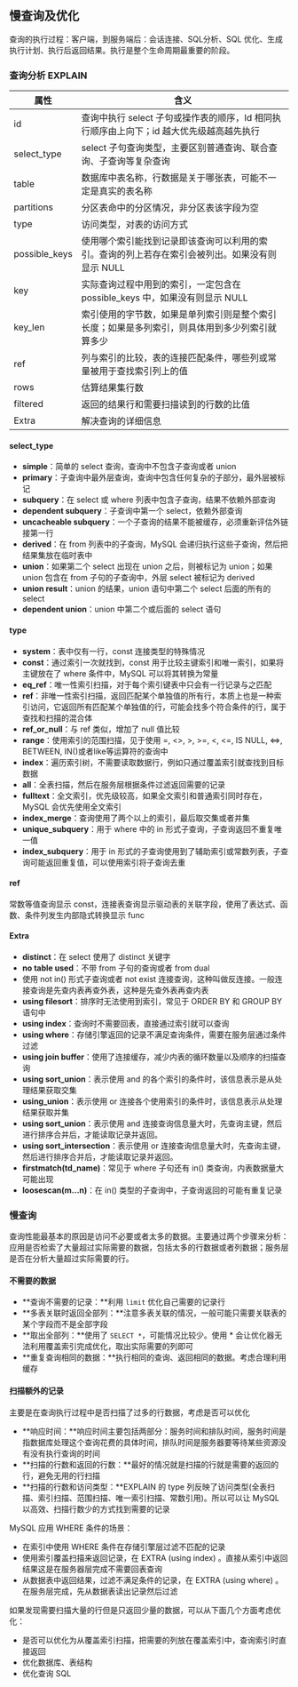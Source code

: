 ## 慢查询及优化

查询的执行过程：客户端，到服务端后：会话连接、SQL分析、SQL 优化、生成执行计划、执行后返回结果。执行是整个生命周期最重要的阶段。

### 查询分析 EXPLAIN

| 属性          | 含义                                                         |
| ------------- | ------------------------------------------------------------ |
| id            | 查询中执行 select 子句或操作表的顺序，Id 相同执行顺序由上向下；id 越大优先级越高越先执行 |
| select_type   | select 子句查询类型，主要区别普通查询、联合查询、子查询等复杂查询 |
| table         | 数据库中表名称，行数据是关于哪张表，可能不一定是真实的表名称 |
| partitions    | 分区表命中的分区情况，非分区表该字段为空                     |
| type          | 访问类型，对表的访问方式                                     |
| possible_keys | 使用哪个索引能找到记录即该查询可以利用的索引。查询的列上若存在索引会被列出。如果没有则显示 NULL |
| key           | 实际查询过程中用到的索引，一定包含在 possible_keys 中，如果没有则显示 NULL |
| key_len       | 索引使用的字节数，如果是单列索引则是整个索引长度；如果是多列索引，则具体用到多少列索引就算多少 |
| ref           | 列与索引的比较，表的连接匹配条件，哪些列或常量被用于查找索引列上的值 |
| rows          | 估算结果集行数                                               |
| filtered      | 返回的结果行和需要扫描读到的行数的比值                       |
| Extra         | 解决查询的详细信息                                           |

#### select_type

- **simple**：简单的 select 查询，查询中不包含子查询或者 union
- **primary**：子查询中最外层查询，查询中包含任何复杂的子部分，最外层被标记
- **subquery**：在 select 或 where 列表中包含子查询，结果不依赖外部查询
- **dependent subquery**：子查询中第一个 select，依赖外部查询
- **uncacheable subquery**：一个子查询的结果不能被缓存，必须重新评估外链接第一行
- **derived**：在 from 列表中的子查询，MySQL 会递归执行这些子查询，然后把结果集放在临时表中
- **union**：如果第二个 select 出现在 union 之后，则被标记为 union；如果 union 包含在 from 子句的子查询中，外层 select 被标记为 derived
- **union result**：union 的结果，union 语句中第二个 select 后面的所有的 select
- **dependent union**：union 中第二个或后面的 select 语句

#### type

- **system**：表中仅有一行，const 连接类型的特殊情况
- **const**：通过索引一次就找到，const 用于比较主键索引和唯一索引，如果将主键放在了 where 条件中，MySQL 可以将其转换为常量
- **eq_ref**：唯一性索引扫描，对于每个索引键表中只会有一行记录与之匹配
- **ref**：非唯一性索引扫描，返回匹配某个单独值的所有行，本质上也是一种索引访问，它返回所有匹配某个单独值的行，可能会找多个符合条件的行，属于查找和扫描的混合体
- **ref_or_null**：与 ref 类似，增加了 null 值比较
- **range**：使用索引的范围扫描，见于使用 =, <>, >, >=, <, <=, IS NULL, <=>, BETWEEN, IN()或者like等运算符的查询中
- **index**：遍历索引树，不需要读取数据行，例如只通过覆盖索引就查找到目标数据
- **all**：全表扫描，然后在服务层根据条件过滤返回需要的记录
- **fulltext**：全文索引，优先级较高，如果全文索引和普通索引同时存在，MySQL 会优先使用全文索引
- **index_merge**：查询使用了两个以上的索引，最后取交集或者并集
- **unique_subquery**：用于 where 中的 in 形式子查询，子查询返回不重复唯一值
- **index_subquery**：用于 in 形式的子查询使用到了辅助索引或常数列表，子查询可能返回重复值，可以使用索引将子查询去重

#### ref

常数等值查询显示 const，连接表查询显示驱动表的关联字段，使用了表达式、函数、条件列发生内部隐式转换显示 func

#### Extra

- **distinct**：在 select 使用了 distinct 关键字
- **no table used**：不带 from 子句的查询或者 from dual
- 使用 not in() 形式子查询或者 not exist 连接查询，这种叫做反连接。一般连接查询是先查内表再查外表，这种是先查外表再查内表
- **using filesort**：排序时无法使用到索引，常见于 ORDER BY 和  GROUP BY 语句中
- **using index**：查询时不需要回表，直接通过索引就可以查询
- **using where**：存储引擎返回的记录不满足查询条件，需要在服务层通过条件过滤
- **using join buffer**：使用了连接缓存，减少内表的循环数量以及顺序的扫描查询
- **using sort_union**：表示使用 and 的各个索引的条件时，该信息表示是从处理结果获取交集
- **using_union**：表示使用 or 连接各个使用索引的条件时，该信息表示从处理结果获取并集
- **using sort_union**：表示使用 and 连接查询信息量大时，先查询主键，然后进行排序合并后，才能读取记录并返回。
- **using sort_intersection**：表示使用 or 连接查询信息量大时，先查询主键，然后进行排序合并后，才能读取记录并返回。
- **firstmatch(td_name)**：常见于 where 子句还有 in() 类查询，内表数据量大可能出现
- **loosescan(m...n)**：在 in() 类型的子查询中，子查询返回的可能有重复记录

### 慢查询

查询性能最基本的原因是访问不必要或者太多的数据。主要通过两个步骤来分析：应用是否检索了大量超过实际需要的数据，包括太多的行数据或者列数据；服务层是否在分析大量超过实际需要的行。

#### 不需要的数据

- **查询不需要的记录：**利用 `limit` 优化自己需要的记录行
- **多表关联时返回全部列：**注意多表关联的情况，一般可能只需要关联表的某个字段而不是全部字段
- **取出全部列：**使用了 `SELECT *`，可能情况比较少。使用 * 会让优化器无法利用覆盖索引完成优化，取出实际需要的列即可
- **重复查询相同的数据：**执行相同的查询、返回相同的数据。考虑合理利用缓存

#### 扫描额外的记录

主要是在查询执行过程中是否扫描了过多的行数据，考虑是否可以优化

- **响应时间：**响应时间主要包括两部分：服务时间和排队时间，服务时间是指数据库处理这个查询花费的具体时间，排队时间是服务器要等待某些资源没有没有执行查询的时间
- **扫描的行数和返回的行数：**最好的情况就是扫描的行就是需要的返回的行，避免无用的行扫描
- **扫描的行数和访问类型：**EXPLAIN 的 type 列反映了访问类型(全表扫描、索引扫描、范围扫描、唯一索引扫描、常数引用)。所以可以让 MySQL 以高效、扫描行数少的方式找到需要的记录

MySQL 应用 WHERE 条件的场景：

- 在索引中使用 WHERE 条件在存储引擎层过滤不匹配的记录
- 使用索引覆盖扫描来返回记录，在 EXTRA (using index) 。直接从索引中返回结果这是在服务器层完成不需要回表查询
- 从数据表中返回结果，过滤不满足条件的记录，在 EXTRA (using where) 。在服务层完成，先从数据表读出记录然后过滤

如果发现需要扫描大量的行但是只返回少量的数据，可以从下面几个方面考虑优化：

- 是否可以优化为从覆盖索引扫描，把需要的列放在覆盖索引中，查询索引时直接返回
- 优化数据库、表结构
- 优化查询 SQL


